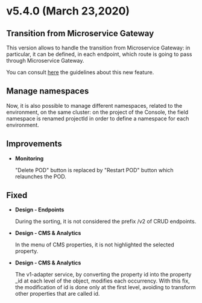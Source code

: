 
# v5.4.0 (March 23,2020)

## Transition from Microservice Gateway

This version allows to handle the transition from Microservice Gateway: in particular, it can be defined, in each endpoint, which route is going to pass through Microservice Gateway.  

You can consult [here](https://docs.mia-platform.eu/development_suite/api-console/api-design/esponi_api/)  the guidelines about this new feature.

## Manage namespaces     

Now, it is also possible to manage different namespaces, related to the environment, on the same cluster: on the project of the Console, the field namespace is renamed projectId in order to define a namespace for each environment. 

## Improvements     
 
 * **Monitoring**
 
    "Delete POD" button is replaced by "Restart POD" button which relaunches the POD.     

## Fixed    

 * **Design - Endpoints**
 
    During the sorting, it is not considered the prefix /v2 of CRUD endpoints.  


 * **Design - CMS & Analytics**
 
    In the menu of CMS properties, it is not highlighted the selected property.
 
 * **Design - CMS & Analytics**

    The v1-adapter service, by converting the property id into the property _id at each level of the object, modifies each occurrency. With this fix, the modification of id is done only at the first level, avoiding to transform other properties that are called id.    
